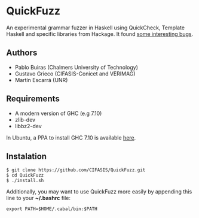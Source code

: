 # QuickFuzz

An experimental grammar fuzzer in Haskell using QuickCheck, Template Haskell and specific libraries from Hackage.
It found [some interesting bugs](http://QuickFuzz.org/).

## Authors

* Pablo Buiras (Chalmers University of Technology)
* Gustavo Grieco (CIFASIS-Conicet and VERIMAG)
* Martín Escarrá (UNR)

## Requirements

 * A modern version of GHC (e.g 7.10)
 * zlib-dev
 * libbz2-dev

In Ubuntu, a PPA to install GHC 7.10 is available [here](https://launchpad.net/~hvr/+archive/ubuntu/ghc).

## Instalation

    $ git clone https://github.com/CIFASIS/QuickFuzz.git
    $ cd QuickFuzz
    $ ./install.sh

Additionally, you may want to use QuickFuzz more easily by appending this line to your **~/.bashrc** file:

    export PATH=$HOME/.cabal/bin:$PATH
